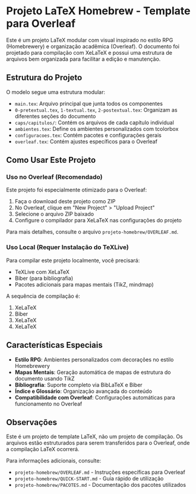 # Projeto LaTeX Homebrew - Template para Overleaf

Este é um projeto LaTeX modular com visual inspirado no estilo RPG (Homebrewery) e organização acadêmica (Overleaf). O documento foi projetado para compilação com XeLaTeX e possui uma estrutura de arquivos bem organizada para facilitar a edição e manutenção.

## Estrutura do Projeto

O modelo segue uma estrutura modular:

- `main.tex`: Arquivo principal que junta todos os componentes
- `0-pretextual.tex`, `1-textual.tex`, `2-postextual.tex`: Organizam as diferentes seções do documento
- `caps/capitulos/`: Contém os arquivos de cada capítulo individual
- `ambientes.tex`: Define os ambientes personalizados com tcolorbox
- `configuracoes.tex`: Contém pacotes e configurações gerais
- `overleaf.tex`: Contém ajustes específicos para o Overleaf

## Como Usar Este Projeto

### Uso no Overleaf (Recomendado)

Este projeto foi especialmente otimizado para o Overleaf:

1. Faça o download deste projeto como ZIP
2. No Overleaf, clique em "New Project" > "Upload Project"
3. Selecione o arquivo ZIP baixado
4. Configure o compilador para XeLaTeX nas configurações do projeto

Para mais detalhes, consulte o arquivo `projeto-homebrew/OVERLEAF.md`.

### Uso Local (Requer Instalação do TeXLive)

Para compilar este projeto localmente, você precisará:
- TeXLive com XeLaTeX
- Biber (para bibliografia)
- Pacotes adicionais para mapas mentais (TikZ, mindmap)

A sequência de compilação é:
1. XeLaTeX
2. Biber
3. XeLaTeX
4. XeLaTeX

## Características Especiais

- **Estilo RPG**: Ambientes personalizados com decorações no estilo Homebrewery
- **Mapas Mentais**: Geração automática de mapas de estrutura do documento usando TikZ
- **Bibliografia**: Suporte completo via BibLaTeX e Biber
- **Índice e Glossário**: Organização avançada do conteúdo
- **Compatibilidade com Overleaf**: Configurações automáticas para funcionamento no Overleaf

## Observações

Este é um projeto de template LaTeX, não um projeto de compilação. Os arquivos estão estruturados para serem transferidos para o Overleaf, onde a compilação LaTeX ocorrerá.

Para informações adicionais, consulte:
- `projeto-homebrew/OVERLEAF.md` - Instruções específicas para Overleaf
- `projeto-homebrew/QUICK-START.md` - Guia rápido de utilização
- `projeto-homebrew/PACOTES.md` - Documentação dos pacotes utilizados